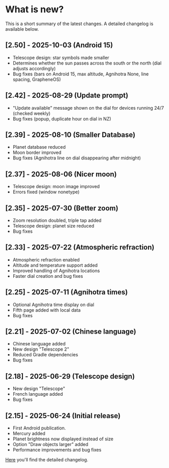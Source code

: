 # What is new?
This is a short summary of the latest changes. A detailed changelog is available below.

## [2.50] - 2025-10-03 (Android 15) 
- Telescope design: star symbols made smaller
- Determines whether the sun passes across the south or the north (dial adjusts accordingly)
- Bug fixes (bars on Android 15, max altitude, Agnihotra None, line spacing, GrapheneOS)

## [2.42] - 2025-08-29 (Update prompt) 

- "Update available" message shown on the dial for devices running 24/7 (checked weekly)
- Bug fixes (popup, duplicate hour on dial in NZ)
  
## [2.39] - 2025-08-10 (Smaller Database) 

- Planet database reduced 
- Moon border improved
- Bug fixes (Agnihotra line on dial disappearing after midnight)

## [2.37] - 2025-08-06 (Nicer moon)

- Telescope design: moon image improved
- Errors fixed (window nonetype)

## [2.35] - 2025-07-30 (Better zoom)

- Zoom resolution doubled, triple tap added
- Telescope design: planet size reduced
- Bug fixes

## [2.33] - 2025-07-22 (Atmospheric refraction)

- Atmospheric refraction enabled
- Altitude and temperature support added
- Improved handling of Agnihotra locations
- Faster dial creation and bug fixes

## [2.25] - 2025-07-11 (Agnihotra times)

- Optional Agnihotra time display on dial
- Fifth page added with local data
- Bug fixes

## [2.21] - 2025-07-02 (Chinese language)

- Chinese language added
- New design "Telescope 2"
- Reduced Gradle dependencies
- Bug fixes
  
## [2.18] - 2025-06-29 (Telescope design)

- New design "Telescope"
- French language added
- Bug fixes

## [2.15] - 2025-06-24 (Initial release)

- First Android publication.
- Mercury added
- Planet brightness now displayed instead of size
- Option "Draw objects larger" added
- Performance improvements and bug fixes

[Here](./CHANGELOG.md) you'll find the detailed changelog.

